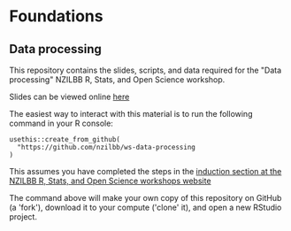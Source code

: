 # Foundations
## Data processing

This repository contains the slides, scripts, and data required for the
"Data processing" NZILBB R, Stats, and Open Science workshop.

Slides can be viewed online [here](https://nzilbb.github.io/ws-data-processing)

The easiest way to interact with this material is to run the following command
in your R console:

```{r}
usethis::create_from_github(
  "https://github.com/nzilbb/ws-data-processing
)
```

This assumes you have completed the steps in the [induction section at the
NZILBB R, Stats, and Open Science workshops website](https://nzilbb.github.io/statistics_workshops/#sec-induction)

The command above will make your own copy of this repository on GitHub (a
'fork'), download it to your compute ('clone' it), and open a new RStudio 
project.
